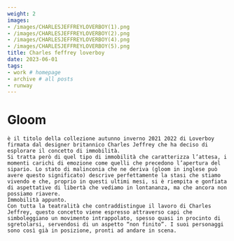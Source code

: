 ```yaml
---
weight: 2
images:
- /images/CHARLESJEFFREYLOVERBOY(1).png
- /images/CHARLESJEFFREYLOVERBOY(2).png
- /images/CHARLESJEFFREYLOVERBOY(4).png
- /images/CHARLESJEFFREYLOVERBOY(5).png
title: Charles feffrey loverboy
date: 2023-06-01
tags:
- work # homepage
- archive # all posts
- runway 
---
```


# Gloom 
    è il titolo della collezione autunno inverno 2021 2022 di Loverboy firmata dal designer britannico Charles Jeffrey che ha deciso di esplorare il concetto di immobilità.
    Si tratta però di quel tipo di immobilità che caratterizza l’attesa, i momenti carichi di emozione come quelli che precedono l’apertura del sipario. Lo stato di malinconia che ne deriva (gloom in inglese può avere questo significato) descrive perfettamente la stasi che stiamo vivendo e che, proprio in questi ultimi mesi, si è riempita e gonfiata di aspettative di libertà che vediamo in lontananza, ma che ancora non possiamo riavere. 
    Immobilità appunto.
    Con tutta la teatralità che contraddistingue il lavoro di Charles Jeffrey, questo concetto viene espresso attraverso capi che simboleggiano un movimento intrappolato, spesso quasi in procinto di sgretolarsi, servendosi di un aspetto “non finito”. I suoi personaggi sono così già in posizione, pronti ad andare in scena. 
